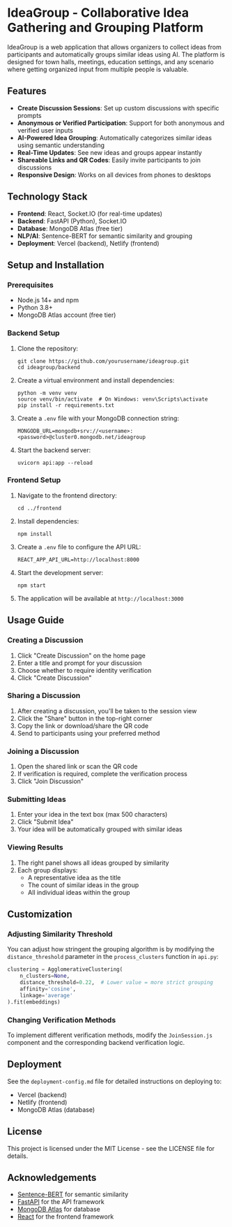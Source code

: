 # IdeaGroup - Collaborative Idea Gathering and Grouping Platform

IdeaGroup is a web application that allows organizers to collect ideas from participants and automatically groups similar ideas using AI. The platform is designed for town halls, meetings, education settings, and any scenario where getting organized input from multiple people is valuable.

## Features

- **Create Discussion Sessions**: Set up custom discussions with specific prompts
- **Anonymous or Verified Participation**: Support for both anonymous and verified user inputs
- **AI-Powered Idea Grouping**: Automatically categorizes similar ideas using semantic understanding
- **Real-Time Updates**: See new ideas and groups appear instantly
- **Shareable Links and QR Codes**: Easily invite participants to join discussions
- **Responsive Design**: Works on all devices from phones to desktops

## Technology Stack

- **Frontend**: React, Socket.IO (for real-time updates)
- **Backend**: FastAPI (Python), Socket.IO
- **Database**: MongoDB Atlas (free tier)
- **NLP/AI**: Sentence-BERT for semantic similarity and grouping
- **Deployment**: Vercel (backend), Netlify (frontend)

## Setup and Installation

### Prerequisites

- Node.js 14+ and npm
- Python 3.8+
- MongoDB Atlas account (free tier)

### Backend Setup

1. Clone the repository:
   ```
   git clone https://github.com/yourusername/ideagroup.git
   cd ideagroup/backend
   ```

2. Create a virtual environment and install dependencies:
   ```
   python -m venv venv
   source venv/bin/activate  # On Windows: venv\Scripts\activate
   pip install -r requirements.txt
   ```

3. Create a `.env` file with your MongoDB connection string:
   ```
   MONGODB_URL=mongodb+srv://<username>:<password>@cluster0.mongodb.net/ideagroup
   ```

4. Start the backend server:
   ```
   uvicorn api:app --reload
   ```

### Frontend Setup

1. Navigate to the frontend directory:
   ```
   cd ../frontend
   ```

2. Install dependencies:
   ```
   npm install
   ```

3. Create a `.env` file to configure the API URL:
   ```
   REACT_APP_API_URL=http://localhost:8000
   ```

4. Start the development server:
   ```
   npm start
   ```

5. The application will be available at `http://localhost:3000`

## Usage Guide

### Creating a Discussion

1. Click "Create Discussion" on the home page
2. Enter a title and prompt for your discussion
3. Choose whether to require identity verification
4. Click "Create Discussion"

### Sharing a Discussion

1. After creating a discussion, you'll be taken to the session view
2. Click the "Share" button in the top-right corner
3. Copy the link or download/share the QR code
4. Send to participants using your preferred method

### Joining a Discussion

1. Open the shared link or scan the QR code
2. If verification is required, complete the verification process
3. Click "Join Discussion"

### Submitting Ideas

1. Enter your idea in the text box (max 500 characters)
2. Click "Submit Idea"
3. Your idea will be automatically grouped with similar ideas

### Viewing Results

1. The right panel shows all ideas grouped by similarity
2. Each group displays:
   - A representative idea as the title
   - The count of similar ideas in the group
   - All individual ideas within the group

## Customization

### Adjusting Similarity Threshold

You can adjust how stringent the grouping algorithm is by modifying the `distance_threshold` parameter in the `process_clusters` function in `api.py`:

```python
clustering = AgglomerativeClustering(
    n_clusters=None,
    distance_threshold=0.22,  # Lower value = more strict grouping
    affinity='cosine',
    linkage='average'
).fit(embeddings)
```

### Changing Verification Methods

To implement different verification methods, modify the `JoinSession.js` component and the corresponding backend verification logic.

## Deployment

See the `deployment-config.md` file for detailed instructions on deploying to:
- Vercel (backend)
- Netlify (frontend)
- MongoDB Atlas (database)

## License

This project is licensed under the MIT License - see the LICENSE file for details.

## Acknowledgements

- [Sentence-BERT](https://www.sbert.net/) for semantic similarity
- [FastAPI](https://fastapi.tiangolo.com/) for the API framework
- [MongoDB Atlas](https://www.mongodb.com/cloud/atlas) for database
- [React](https://reactjs.org/) for the frontend framework
